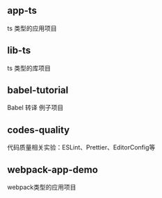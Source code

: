 ## app-ts

ts 类型的应用项目

## lib-ts
ts 类型的库项目

## babel-tutorial

Babel 转译 例子项目

## codes-quality
代码质量相关实验：ESLint、Prettier、EditorConfig等

## webpack-app-demo

webpack类型的应用项目